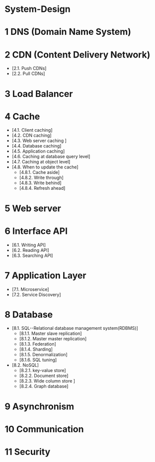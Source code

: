 # System-Design

# 1  DNS (Domain Name System)  


# 2  CDN (Content Delivery Network)

   * [2.1.  Push CDNs]
   * [2.2.  Pull CDNs]
   
# 3  Load Balancer

# 4  Cache

  * [4.1.  Client caching]
  * [4.2.  CDN caching]
  * [4.3.  Web server caching ]
  * [4.4.  Database caching]
  * [4.5.  Application caching]
  * [4.6.  Caching at database query level]
  * [4.7.  Caching at object level]
  * [4.8.  When to update the cache]
     * [4.8.1.  Cache aside]
     * [4.8.2.  Write through]
     * [4.8.3.  Write behind]
     * [4.8.4.  Refresh ahead]

# 5  Web server

# 6  Interface API

  * [6.1.  Writing API]
  * [6.2.  Reading API]
  * [6.3.  Searching API]
  
# 7  Application Layer

  * [7.1.  Microservice]
  * [7.2.  Service Discovery]

# 8  Database

  * [8.1. SQL--Relational database management system(RDBMS)]
     * [8.1.1.  Master slave replication]
     * [8.1.2.  Master master replication]
     * [8.1.3.  Federation]
     * [8.1.4.  Sharding]
     * [8.1.5.  Denormalization]
     * [8.1.6.  SQL tuning]
  * [8.2.  NoSQL]
     * [8.2.1.  key-value store]
     * [8.2.2.  Document store]
     * [8.2.3.  Wide column store ]
     * [8.2.4.  Graph database]
     
# 9  Asynchronism

# 10 Communication

# 11 Security


